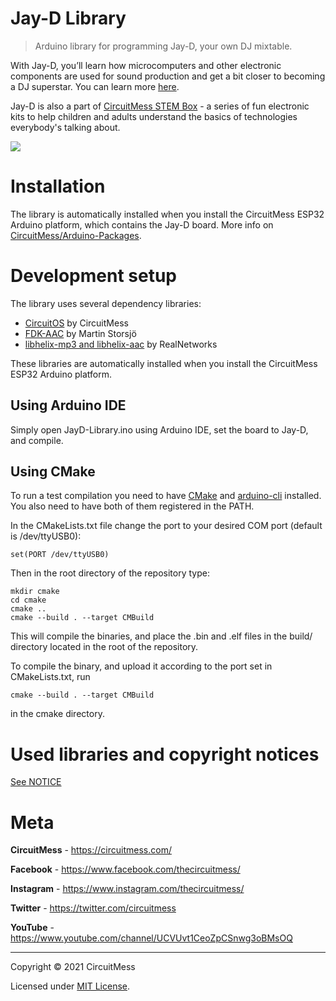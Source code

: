 # Jay-D Library
> Arduino library for programming Jay-D, your own DJ mixtable.


With Jay-D, you’ll learn how microcomputers and other electronic components are used for sound production and get a bit closer to becoming a DJ superstar. You can learn more [here](https://circuitmess.com/jay-d/).

Jay-D is also a part of [CircuitMess STEM Box](https://igg.me/at/stem-box/x#/) - a series of fun electronic kits to help children and adults understand the basics of technologies everybody's talking about.


![](https://circuitmess.com/wp-content/uploads/2021/05/jayd-nobg-resized-min.png)

# Installation

The library is automatically installed when you install the CircuitMess ESP32 Arduino platform, which contains the Jay-D board. More info on [CircuitMess/Arduino-Packages](https://github.com/CircuitMess/Arduino-Packages).

# Development setup

The library uses several dependency libraries:
- [CircuitOS](https://github.com/CircuitMess/CircuitOS) by CircuitMess
- [FDK-AAC](https://github.com/mstorsjo/fdk-aac) by Martin Storsjö
- [libhelix-mp3 and libhelix-aac](https://github.com/ultraembedded/libhelix-mp3) by RealNetworks

These libraries are automatically installed when you install the CircuitMess ESP32 Arduino platform.

## Using Arduino IDE

Simply open JayD-Library.ino using Arduino IDE, set the board to Jay-D, and compile.

## Using CMake

To run a test compilation you need to have [CMake](https://cmake.org/) and [arduino-cli](https://github.com/arduino/arduino-cli)  installed. You also need to have both of them registered in the PATH.

In the CMakeLists.txt file change the port to your desired COM port (default is /dev/ttyUSB0):
```
set(PORT /dev/ttyUSB0)
```
Then in the root directory of the repository type:
```
mkdir cmake
cd cmake
cmake ..
cmake --build . --target CMBuild
```
This will compile the binaries, and place the .bin and .elf files in the build/ directory located in the root of the repository.

To compile the binary, and upload it according to the port set in CMakeLists.txt, run

```cmake --build . --target CMBuild```

in the cmake directory.
# Used libraries and copyright notices
[See NOTICE](https://github.com/CircuitMess/JayD-Library/blob/master/NOTICE.md)

# Meta


**CircuitMess**  - https://circuitmess.com/

**Facebook** - https://www.facebook.com/thecircuitmess/

**Instagram** - https://www.instagram.com/thecircuitmess/

**Twitter** - https://twitter.com/circuitmess

**YouTube** - https://www.youtube.com/channel/UCVUvt1CeoZpCSnwg3oBMsOQ

----
Copyright © 2021 CircuitMess

Licensed under [MIT License](https://opensource.org/licenses/MIT).